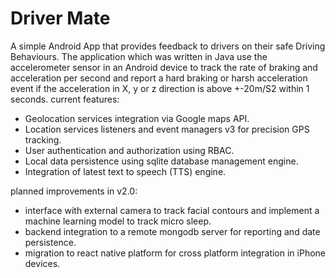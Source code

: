 # Driver Mate
A simple Android App that provides feedback to drivers on their safe Driving Behaviours.
The application which was written in Java use the accelerometer sensor in an Android device to track the rate of braking and acceleration per second and report a hard braking or harsh acceleration event if the acceleration in X, y or z direction is above +-20m/S2 within 1 seconds.
current features:
- Geolocation services integration via Google maps API.
- Location services listeners and event managers v3 for precision GPS tracking.
- User authentication and authorization using RBAC.
- Local data persistence using sqlite database management engine.
- Integration of latest text to speech (TTS) engine.

planned improvements in v2.0:
- interface with external camera to track facial contours and implement a machine learning model to track micro sleep.
- backend integration to a remote mongodb server for reporting and date persistence.
- migration to react native platform for cross platform integration in iPhone devices.